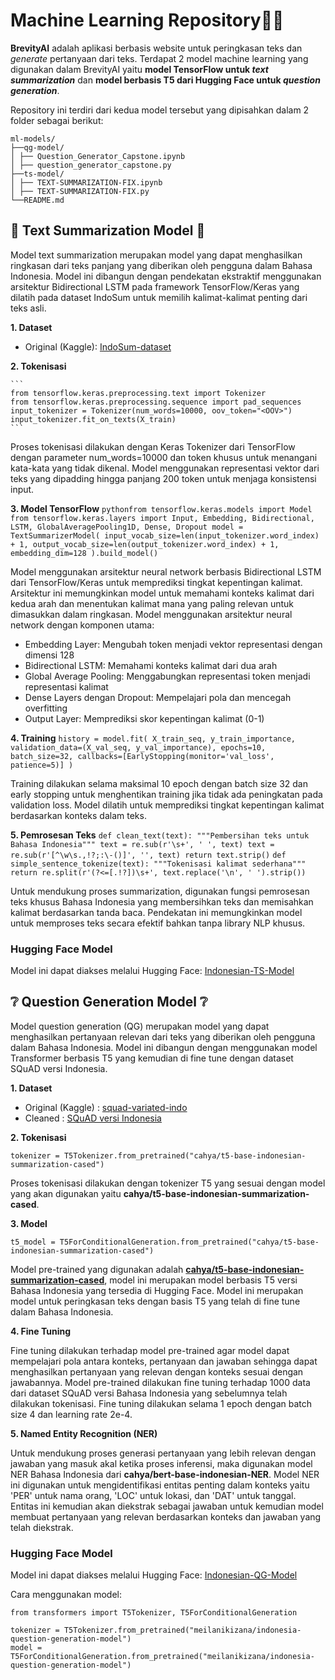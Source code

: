 # Machine Learning Repository🤖🧠
**BrevityAI** adalah aplikasi berbasis website untuk peringkasan teks dan <i>generate</i> pertanyaan dari teks. Terdapat 2 model machine learning yang digunakan dalam BrevityAI yaitu **model TensorFlow untuk <i>text summarization</i>** dan **model berbasis T5 dari Hugging Face untuk <i>question generation</i>**.

Repository ini terdiri dari kedua model tersebut yang dipisahkan dalam 2 folder sebagai berikut:
```
ml-models/
├──qg-model/
│ ├── Question_Generator_Capstone.ipynb
│ ├── question_generator_capstone.py
├──ts-model/
│ ├── TEXT-SUMMARIZATION-FIX.ipynb
│ ├── TEXT-SUMMARIZATION-FIX.py
└──README.md
```

## 📑 Text Summarization Model 📑
Model text summarization merupakan model yang dapat menghasilkan ringkasan dari teks panjang yang diberikan oleh pengguna dalam Bahasa Indonesia. Model ini dibangun dengan pendekatan ekstraktif menggunakan arsitektur Bidirectional LSTM pada framework TensorFlow/Keras yang dilatih pada dataset IndoSum untuk memilih kalimat-kalimat penting dari teks asli.

**1. Dataset**
- Original (Kaggle): [IndoSum-dataset](https://www.kaggle.com/datasets/linkgish/indosum)

**2. Tokenisasi**

    ```
    from tensorflow.keras.preprocessing.text import Tokenizer
    from tensorflow.keras.preprocessing.sequence import pad_sequences
    input_tokenizer = Tokenizer(num_words=10000, oov_token="<OOV>")
    input_tokenizer.fit_on_texts(X_train)
    ```
Proses tokenisasi dilakukan dengan Keras Tokenizer dari TensorFlow dengan parameter num_words=10000 dan token khusus <OOV> untuk menangani kata-kata yang tidak dikenal. Model menggunakan representasi vektor dari teks yang dipadding hingga panjang 200 token untuk menjaga konsistensi input.

**3. Model TensorFlow**
    ```
    pythonfrom tensorflow.keras.models import Model
    from tensorflow.keras.layers import Input, Embedding, Bidirectional, LSTM, GlobalAveragePooling1D, Dense, Dropout
    model = TextSummarizerModel(
        input_vocab_size=len(input_tokenizer.word_index) + 1,
        output_vocab_size=len(output_tokenizer.word_index) + 1,
        embedding_dim=128
    ).build_model()
    ```

Model menggunakan arsitektur neural network berbasis Bidirectional LSTM dari TensorFlow/Keras untuk memprediksi tingkat kepentingan kalimat. Arsitektur ini memungkinkan model untuk memahami konteks kalimat dari kedua arah dan menentukan kalimat mana yang paling relevan untuk dimasukkan dalam ringkasan.
Model menggunakan arsitektur neural network dengan komponen utama:

- Embedding Layer: Mengubah token menjadi vektor representasi dengan dimensi 128
- Bidirectional LSTM: Memahami konteks kalimat dari dua arah
- Global Average Pooling: Menggabungkan representasi token menjadi representasi kalimat
- Dense Layers dengan Dropout: Mempelajari pola dan mencegah overfitting
- Output Layer: Memprediksi skor kepentingan kalimat (0-1)

**4. Training**
    ```
    history = model.fit(
        X_train_seq, y_train_importance,
        validation_data=(X_val_seq, y_val_importance),
        epochs=10, 
        batch_size=32,
        callbacks=[EarlyStopping(monitor='val_loss', patience=5)]
    )
    ```

Training dilakukan selama maksimal 10 epoch dengan batch size 32 dan early stopping untuk menghentikan training jika tidak ada peningkatan pada validation loss. Model dilatih untuk memprediksi tingkat kepentingan kalimat berdasarkan konteks dalam teks.

**5. Pemrosesan Teks**
    ```
    def clean_text(text):
        """Pembersihan teks untuk Bahasa Indonesia"""
        text = re.sub(r'\s+', ' ', text)
        text = re.sub(r'[^\w\s.,!?;:\-()]', '', text)
        return text.strip()
    ```
    ```
    def simple_sentence_tokenize(text):
        """Tokenisasi kalimat sederhana"""
        return re.split(r'(?<=[.!?])\s+', text.replace('\n', ' ').strip())
    ```
    
Untuk mendukung proses summarization, digunakan fungsi pemrosesan teks khusus Bahasa Indonesia yang membersihkan teks dan memisahkan kalimat berdasarkan tanda baca. Pendekatan ini memungkinkan model untuk memproses teks secara efektif bahkan tanpa library NLP khusus.

### Hugging Face Model
Model ini dapat diakses melalui Hugging Face: [Indonesian-TS-Model](https://huggingface.co/fransiskaarthaa/summarizereal-JS)

## ❔ Question Generation Model ❔
Model question generation (QG) merupakan model yang dapat menghasilkan pertanyaan relevan dari teks yang diberikan oleh pengguna dalam Bahasa Indonesia. Model ini dibangun dengan menggunakan model Transformer berbasis T5 yang kemudian di fine tune dengan dataset SQuAD versi Indonesia.

**1. Dataset**
   - Original (Kaggle) : [squad-variated-indo](https://www.kaggle.com/datasets/mintupsidup/squad-variated-indo)
   - Cleaned : [SQuAD versi Indonesia](https://drive.google.com/file/d/1rAdHLIQJBijlcugcWhAWj_NgP-qe1raW/view?usp=sharing)
     
**2. Tokenisasi**
   ```
   tokenizer = T5Tokenizer.from_pretrained("cahya/t5-base-indonesian-summarization-cased")
   ```
   Proses tokenisasi dilakukan dengan tokenizer T5 yang sesuai dengan model yang akan digunakan yaitu **cahya/t5-base-indonesian-summarization-cased**.
   
**3. Model**
   ```
   t5_model = T5ForConditionalGeneration.from_pretrained("cahya/t5-base-indonesian-summarization-cased")
   ```
   Model pre-trained yang digunakan adalah **[cahya/t5-base-indonesian-summarization-cased](https://huggingface.co/cahya/t5-base-indonesian-summarization-cased)**, model ini merupakan model berbasis T5 versi Bahasa Indonesia yang tersedia di Hugging Face. Model ini merupakan model untuk peringkasan teks dengan basis T5 yang telah di fine tune dalam Bahasa Indonesia.

**4. Fine Tuning**

Fine tuning dilakukan terhadap model pre-trained agar model dapat mempelajari pola antara konteks, pertanyaan dan jawaban sehingga dapat menghasilkan pertanyaan yang relevan dengan konteks sesuai dengan jawabannya. Model pre-trained dilakukan fine tuning terhadap 1000 data dari dataset SQuAD versi Bahasa Indonesia yang sebelumnya telah dilakukan tokenisasi. Fine tuning dilakukan selama 1 epoch dengan batch size 4 dan learning rate 2e-4.

**5. Named Entity Recognition (NER)**

Untuk mendukung proses generasi pertanyaan yang lebih relevan dengan jawaban yang masuk akal ketika proses inferensi, maka digunakan model NER Bahasa Indonesia dari **cahya/bert-base-indonesian-NER**. Model NER ini digunakan untuk mengidentifikasi entitas penting dalam konteks yaitu 'PER' untuk nama orang, 'LOC' untuk lokasi, dan 'DAT' untuk tanggal. Entitas ini kemudian akan diekstrak sebagai jawaban untuk kemudian model membuat pertanyaan yang relevan berdasarkan konteks dan jawaban yang telah diekstrak.

### Hugging Face Model
Model ini dapat diakses melalui Hugging Face: [Indonesian-QG-Model](https://huggingface.co/meilanikizana/indonesia-question-generation-model)

Cara menggunakan model:
```
from transformers import T5Tokenizer, T5ForConditionalGeneration

tokenizer = T5Tokenizer.from_pretrained("meilanikizana/indonesia-question-generation-model")
model = T5ForConditionalGeneration.from_pretrained("meilanikizana/indonesia-question-generation-model")
```
